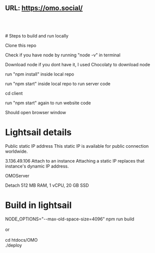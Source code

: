 
## URL: https://omo.social/
<br><br><br># Steps to build and run locally

Clone this repo

Check if you have node by running "node -v" in terminal

Download node if you dont have it, I used Chocolaty to download node

run "npm install" inside local repo

run "npm start" inside local repo to run server code

cd client

run "npm start" again to run website code

Should open browser window



# Lightsail details


Public static IP address
This static IP is available for public connection worldwide.

3.136.49.106
Attach to an instance
Attaching a static IP replaces that instance's dynamic IP address.
 
OMOServer

Detach
512 MB RAM, 1 vCPU, 20 GB SSD

# Build in lightsail
NODE_OPTIONS="--max-old-space-size=4096" npm run build
<br><br>or<br><br>cd htdocs/OMO<br>./deploy 
